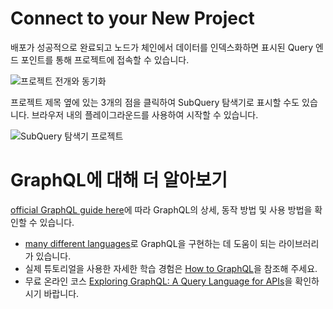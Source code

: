 # Connect to your New Project

배포가 성공적으로 완료되고 노드가 체인에서 데이터를 인덱스화하면 표시된 Query 엔드 포인트를 통해 프로젝트에 접속할 수 있습니다.

![프로젝트 전개와 동기화](/assets/img/projects-deploy-sync.png)

프로젝트 제목 옆에 있는 3개의 점을 클릭하여 SubQuery 탐색기로 표시할 수도 있습니다. 브라우저 내의 플레이그라운드를 사용하여 시작할 수 있습니다.

![SubQuery 탐색기 프로젝트](/assets/img/projects-explorer.png)

# GraphQL에 대해 더 알아보기

[official GraphQL guide here](https://graphql.org/learn/)에 따라 GraphQL의 상세, 동작 방법 및 사용 방법을 확인할 수 있습니다.
- [many different languages](https://graphql.org/code/)로 GraphQL을 구현하는 데 도움이 되는 라이브러리가 있습니다.
- 실제 튜토리얼을 사용한 자세한 학습 경험은 [How to GraphQL](https://www.howtographql.com/)을 참조해 주세요.
- 무료 온라인 코스 [Exploring GraphQL: A Query Language for APIs](https://www.edx.org/course/exploring-graphql-a-query-language-for-apis)을 확인하시기 바랍니다.